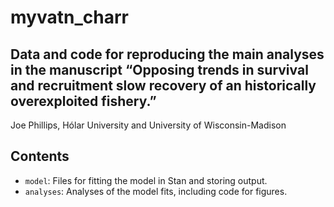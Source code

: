 myvatn_charr
========

Data and code for reproducing the main analyses in the manuscript “Opposing trends in survival and recruitment slow recovery of an historically overexploited fishery.”
-------

Joe Phillips, Hólar University and University of Wisconsin-Madison

## Contents

* `model`: Files for fitting the model in Stan and storing output.
* `analyses`: Analyses of the model fits, including code for figures.
